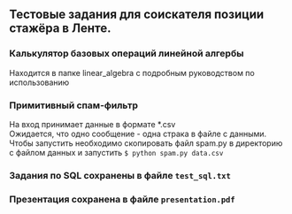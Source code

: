 ## Тестовые задания для соискателя позиции стажёра в Ленте.

### Калькулятор базовых операций линейной алгербы
Находится в папке linear_algebra с подробным руководством по использованию

### Примитивный спам-фильтр 
На вход принимает данные в формате *.csv  
Ожидается, что одно сообщение - одна страка в файле с данными.  
Чтобы запустить необходимо скопировать файл spam.py в директорию с файлом данных и запустить `$ python spam.py data.csv`

### Задания по SQL сохранены в файле `test_sql.txt`

### Презентация сохранена в файле `presentation.pdf`
